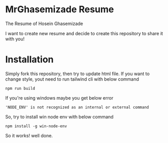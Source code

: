 # MrGhasemizade Resume

The Resume of Hosein Ghasemizade

I want to create new resume and decide to create this repository to share it with you!


# Installation
Simply fork this repository, then try to update html file.
If you want to change style, yout need to run tailwind cli with below command

```npm run build```


If you're using windows maybe you get below error

```'NODE_ENV' is not recognized as an internal or external command```


So, try to install win node env with below command

```npm install -g win-node-env```


So it works! well done.
